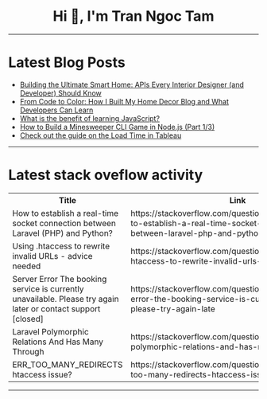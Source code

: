 <h1 align="center">Hi 👋, I'm Tran Ngoc Tam</h1>

---

# Latest Blog Posts 
<!-- BLOG-POST-LIST:START -->
- [Building the Ultimate Smart Home: APIs Every Interior Designer &lpar;and Developer&rpar; Should Know](https://dev.to/hardik_b2d8f0bca/building-the-ultimate-smart-home-apis-every-interior-designer-and-developer-should-know-371p)
- [From Code to Color: How I Built My Home Decor Blog and What Developers Can Learn](https://dev.to/hardik_b2d8f0bca/from-code-to-color-how-i-built-my-home-decor-blog-and-what-developers-can-learn-59g1)
- [What is the benefit of learning JavaScript?](https://dev.to/kamalhinduja/what-is-the-benefit-of-learning-javascript-3dd5)
- [How to Build a Minesweeper CLI Game in Node.js &lpar;Part 1/3&rpar;](https://dev.to/learnbackenddotdev/how-to-build-a-minesweeper-cli-game-in-nodejs-part-13-2od4)
- [Check out the guide on the Load Time in Tableau](https://dev.to/anshuman_816f8012be0c9b6c/check-out-the-guide-on-the-load-time-in-tableau-nap)
<!-- BLOG-POST-LIST:END -->

---

# Latest stack oveflow activity
<table>
  <tr><th>Title</th><th>Link</th></tr>
  <!-- STACKOVERFLOW:START --><tr><td>How to establish a real-time socket connection between Laravel &lpar;PHP&rpar; and Python?</td><td>https://stackoverflow.com/questions/79773306/how-to-establish-a-real-time-socket-connection-between-laravel-php-and-python</td></tr><tr><td>Using .htaccess to rewrite invalid URLs - advice needed</td><td>https://stackoverflow.com/questions/79773256/using-htaccess-to-rewrite-invalid-urls-advice-needed</td></tr><tr><td>Server Error The booking service is currently unavailable. Please try again later or contact support [closed]</td><td>https://stackoverflow.com/questions/79773132/server-error-the-booking-service-is-currently-unavailable-please-try-again-late</td></tr><tr><td>Laravel Polymorphic Relations And Has Many Through</td><td>https://stackoverflow.com/questions/79772843/laravel-polymorphic-relations-and-has-many-through</td></tr><tr><td>ERR_TOO_MANY_REDIRECTS htaccess issue?</td><td>https://stackoverflow.com/questions/79772799/err-too-many-redirects-htaccess-issue</td></tr><!-- STACKOVERFLOW:END -->
</table>

---


